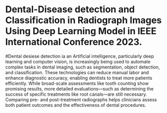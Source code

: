 # Dental-Disease detection and Classification in Radiograph Images Using Deep Learning Model in IEEE International Conference 2023. 
#Dental desiese detection ia an Artificial intelligence, particularly deep learning and computer vision, is increasingly being used to automate complex tasks in dental imaging, such as segmentation, object detection, and classification. These technologies can reduce manual labor and enhance diagnostic accuracy, enabling dentists to treat more patients efficiently. While broad-scale assessments like tooth counting show promising results, more detailed evaluations—such as determining the success of specific treatments like root canals—are still necessary. Comparing pre- and post-treatment radiographs helps clinicians assess both patient outcomes and the effectiveness of dental procedures.

